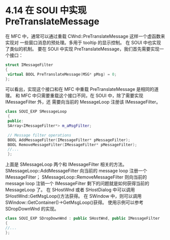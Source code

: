 # 4.14 在 SOUI 中实现 PreTranslateMessage

在 MFC 中，通常可以通过重载 CWnd::PreTranslateMessage 这样一个虚函数来实现对
一些窗口消息的预处理。多用于 tooltip 的显示控制。
在 SOUI 中也实现了类似的机制。
要在 SOUI 中实现 PreTranslateMessage，我们首先需要实现一个接口：

```cpp
struct IMessageFilter
{
 virtual BOOL PreTranslateMessage(MSG* pMsg) = 0;
};

```

可以看出，实现这个接口和在 MFC 中重载 PreTranslateMessage 是相同的道理。
和 MFC 中只需要重载这个接口不同，在 SOUI 中，除了需要实现 IMessageFilter 外，还
需要向当前的 MessageLoop 注册该 IMessageFilter。

```cpp
class SOUI_EXP SMessageLoop
 {
 public:
 SArray<IMessageFilter*> m_aMsgFilter;
 
 // Message filter operations
 BOOL AddMessageFilter(IMessageFilter* pMessageFilter);
 BOOL RemoveMessageFilter(IMessageFilter* pMessageFilter);
 //...
 };
 ```

 上面是 SMessageLoop 两个和 IMessageFilter 相关的方法。
SMessageLoop::AddMessageFilter 向当前的 message loop 注册一个
IMessageFilter；
SMessageLoop::RemoveMessageFilter 则向当前的 message loop 注销一个
IMessageFilter
剩下的问题就是如何获得当前的 MessageLoop 了。
在 SHostWnd 或者 SHostDialog 中可以调用 SHostWnd::GetMsgLoop()方法获得。
在 SWindow 中，则可以调用 SWindow::GetContainer()->GetMsgLoop()获得。
使用示例可以参考 SDropDownWnd 的实现。

```cpp
class SOUI_EXP SDropDownWnd : public SHostWnd, public IMessageFilter
{
//...
};
```
